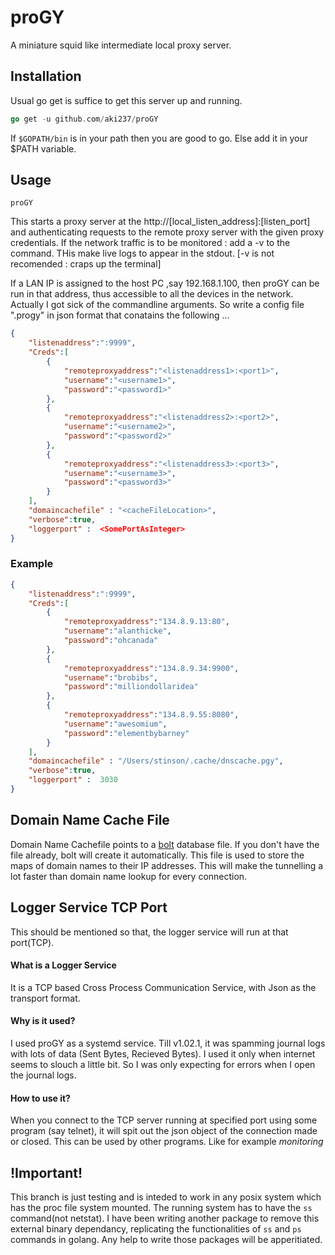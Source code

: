 # proGY
A miniature squid like intermediate local proxy server.

## Installation
Usual go get is suffice to get this server up and running.
```Go
go get -u github.com/aki237/proGY
```
If `$GOPATH/bin` is in your path then you are good to go. Else add it in your $PATH variable.

## Usage

```Shell
proGY
```

This starts a proxy server at the http://[local_listen_address]:[listen_port] and authenticating requests to the
remote proxy server with the given proxy credentials.
If the network traffic is to be monitored : add a -v to the command. THis make live logs to appear in the stdout.
[-v is not recomended : craps up the terminal]

If a LAN IP is assigned to the host PC ,say 192.168.1.100, then proGY can be run in that address, thus accessible
to all the devices in the network.
Actually I got sick of the commandline arguments. So write a config file ".progy" in json format that conatains the
following ...

```Json
{
    "listenaddress":":9999",
    "Creds":[
		{
			"remoteproxyaddress":"<listenaddress1>:<port1>",
			"username":"<username1>",
			"password":"<password1>"
		},
		{
			"remoteproxyaddress":"<listenaddress2>:<port2>",
			"username":"<username2>",
			"password":"<password2>"
		},
		{
			"remoteproxyaddress":"<listenaddress3>:<port3>",
			"username":"<username3>",
			"password":"<password3>"
		}
	],
	"domaincachefile" : "<cacheFileLocation>",
	"verbose":true,
	"loggerport" :  <SomePortAsInteger>
}
```

### Example 
```Json
{
    "listenaddress":":9999",
    "Creds":[
		{
			"remoteproxyaddress":"134.8.9.13:80",
			"username":"alanthicke",
			"password":"ohcanada"
		},
		{
			"remoteproxyaddress":"134.8.9.34:9900",
			"username":"brobibs",
			"password":"milliondollaridea"
		},
		{
			"remoteproxyaddress":"134.8.9.55:8080",
			"username":"awesomium",
			"password":"elementbybarney"
		}
    ],
	"domaincachefile" : "/Users/stinson/.cache/dnscache.pgy",
    "verbose":true,
    "loggerport" :  3030
}
```

## Domain Name Cache File
Domain Name Cachefile points to a [bolt](https://github.com/boltdb/bolt) database file. 
If you don't have the file already, bolt will create it automatically. This file is used to 
store the maps of domain names to their IP addresses. This will make the tunnelling a lot faster than
domain name lookup for every connection.

## Logger Service TCP Port
This should be mentioned so that, the logger service will run at that port(TCP).

#### What is a Logger Service

It is a TCP based Cross Process Communication Service, with Json as the transport format.

#### Why is it used?

I used proGY as a systemd service. Till v1.02.1, it was spamming journal logs with lots of data 
(Sent Bytes, Recieved Bytes). I used it only when internet seems to slouch a little bit. So I was only
expecting for errors when I open the journal logs.

#### How to use it?

When you connect to the TCP server running at specified port using some program (say telnet), it will spit out 
the json object of the connection made or closed. This can be used by other programs. Like for example *monitoring*

## !Important!
This branch is just testing and is inteded to work in any posix system which has the proc file system mounted.
The running system has to have the `ss` command(not netstat). I have been writing another package to remove this
external binary dependancy, replicating the functionalities of `ss` and `ps` commands in golang. Any help to
write those packages will be apperitiated.
